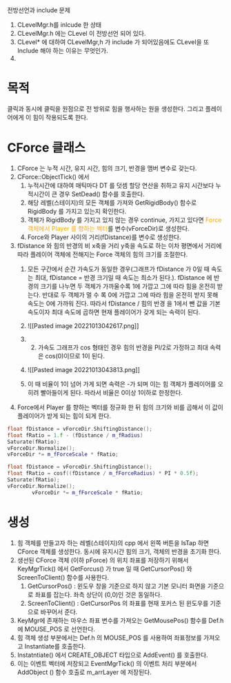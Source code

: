 
전방선언과 include 문제
1. CLevelMgr.h를 inlcude 한 상태
2. CLevelMgr.h 에는 CLevel 이 전방선언 되어 있다.
3. CLevel* 에 대하여 CLevelMgr,h  가 include 가 되어있음에도 CLevel을 또 Include 해야 하는 이유는 무엇인가.
4. 

# 목적
클릭과 동시에 클릭을 원점으로 전 방위로 힘을 행사하는 원을 생성한다. 그리고 플레이어에게 이 힘이 작용되도록 한다.

# CForce 클래스

1. CForce 는 누적 시간, 유지 시간, 힘의 크기, 반경을 맴버 변수로 갖는다.
2. CForce::ObjectTick() 에서
	1. 누적시간에 대하여 매틱마다 DT 를 덧셈 할당 연산을 취하고  유지 시간보다 누적시간이 큰 경우 SetDead() 함수를 호출한다.
	2. 해당 레벨(스테이지)의 모든 객체를 가져와 GetRigidBody() 함수로 RigidBody 를 가지고 있는지 확인한다.
	3. 객체가 RigidBody 를 가지고 있지 않는 경우  continue, 가지고 있다면  <span style = "color:Orange">Force객체에서 Player 를 향하는 벡터</span>를 변수(vForceDir)로 생성한다.
	4. Force와 Player 사이의 거리(fDistance)를 변수로 생성한다.
3. fDistance 와 힘의 반경의 비
	x축을 거리 y축을 속도로 하는 이차 평면에서 거리에 따라 플레이어 객체에 전해지는 Force 객체의 힘의 크기를 조절한다.
	1. 모든 구간에서 순간 가속도가 동일한 경우(그래프가 fDistance 가 0일 때 속도는 최대, fDistance = 반경 크기일 때 속도는 최소가 된다.). fDistance 에 반경의 크기를 나누면 두 객체가 가까울수록 1에 가깝고 그에 따라 힘을 온전히 받는다. 반대로 두 객체가 멀 수 록 0에 가깝고 그에 따라 힘을 온전히 받지 못해 속도는 0에 가까워 진다. 따라서 fDistance / 힘의 반경 을 1에서 뺀 값을 기본 속도이자 최대 속도에 곱하면 현재 플레이어가 갖게 되는 속력이 된다. 
	
	3. ![[Pasted image 20221013042617.png]]
	4. 2. 가속도 그래프가 cos 형태인 경우 힘의 반경을 PI/2로 가정하고 최대 속력은 cos(0)이므로 1이 된다.
	5. ![[Pasted image 20221013043813.png]]
	6. 이 때 비율이 1이 넘어 가게 되면 속력은 -가 되며 이는 힘 객체가 플레이어를 오히려 빨아들이게 된다. 따라서 비율은 0이상 1이하로 한정한다.
4. Force에서 Player 를 향하는 벡터를 정규화 한 뒤 힘의 크기와 비를 곱해서 이 값이 플레이어가 받게 되는 힘이 되게 한다.

```c++
float fDistance = vForceDir.ShiftingDistance();
float fRatio = 1.f - (fDistance / m_fRadius)
Saturate(fRatio);
vForceDir.Normalize();
vForceDir *= m_fForceScale * fRatio;
```
```c++
float fDistance = vForceDir.ShiftingDistance();
float fRatio = cosf((fDistance / m_fForceRadius) * PI * 0.5f);
Saturate(fRatio);
vForceDir.Normalize();
		vForceDir *= m_fForceScale * fRatio;
```
# 생성

1. 힘 객체를 만들고자 하는 레벨(스테이지)의 cpp 에서 왼쪽 버튼을 IsTap 하면 CForce 객체를 생성한다.  동시에 유지시간 힘의 크기, 객체의 반경을 초기화 한다.
2. 생선된 CForce 객체 (이하 pForce) 의 위치 좌표를 저장하기 위해서 KeyMgrTick() 에서 GetForcus() 가 true 일 때 GetCursorPos() 와 ScreenToClient() 함수를 사용한다.
	1. GetCursorPos() : 윈도우 창을 기준으로 하지 않고 기본 모니터 화면을 기준으로 좌표를 잡는다. 좌측 상단이 (0,0)인 것은 동일하다.
	2. ScreenToClient() : GetCursorPos 의 좌표를 현재 포커스 된 윈도우를 기준으로 바꾸어서 준다.
3. KeyMgr에 존재하는 마우스 좌표 변수를 가져오는 GetMousePos() 함수를 Def.h에 MOUSE_POS 로 선언한다.
4. 힘 객체 생성 부분에서는 Def.h 의 MOUSE_POS 를 사용하여 좌표정보를 가져오고 Instantiate를 호출한다.
5. Instatntiate() 에서 CREATE_OBJECT 타입으로 AddEvent() 를 호출한다.
6. 이는 이벤트 벡터에 저장되고 EventMgrTick() 의 이벤트 처리 부분에서 AddObject () 함수 호출로 m_arrLayer 에 저장된다.